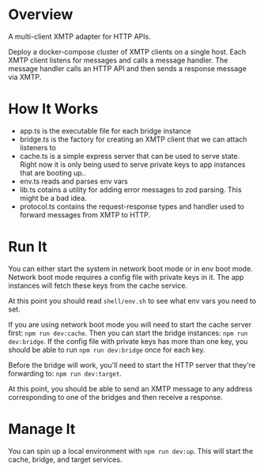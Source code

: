 # Overview

A multi-client XMTP adapter for HTTP APIs.

Deploy a docker-compose cluster of XMTP clients on a single host. Each XMTP
client listens for messages and calls a message handler. The message handler
calls an HTTP API and then sends a response message via XMTP.

# How It Works

- app.ts is the executable file for each bridge instance
- bridge.ts is the factory for creating an XMTP client that we can attach
  listeners to
- cache.ts is a simple express server that can be used to serve state. Right now
  it is only being used to serve private keys to app instances that are booting
  up..
- env.ts reads and parses env vars
- lib.ts cotains a utility for adding error messages to zod parsing. This might
  be a bad idea.
- protocol.ts contains the request-response types and handler used to forward
  messages from XMTP to HTTP.

# Run It

You can either start the system in network boot mode or in env boot mode.
Network boot mode requires a config file with private keys in it. The app
instances will fetch these keys from the cache service.

At this point you should read `shell/env.sh` to see what env vars you need to
set.

If you are using network boot mode you will need to start the cache server
first: `npm run dev:cache`. Then you can start the bridge instances: `npm run
dev:bridge`. If the config file with private keys has more than one key, you
should be able to run `npm run dev:bridge` once for each key.

Before the bridge will work, you'll need to start the HTTP server that they're
forwarding to: `npm run dev:target`.

At this point, you should be able to send an XMTP message to any address
corresponding to one of the bridges and then receive a response.

# Manage It

You can spin up a local environment with `npm run dev:up`. This will start the
cache, bridge, and target services.


